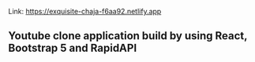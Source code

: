 Link: https://exquisite-chaja-f6aa92.netlify.app
## Youtube clone application build by using React, Bootstrap 5 and RapidAPI

